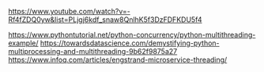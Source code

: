 https://www.youtube.com/watch?v=-Rf4fZDQ0yw&list=PLjgj6kdf_snaw8QnlhK5f3DzFDFKDU5f4

https://www.pythontutorial.net/python-concurrency/python-multithreading-example/
https://towardsdatascience.com/demystifying-python-multiprocessing-and-multithreading-9b62f9875a27
https://www.infoq.com/articles/engstrand-microservice-threading/
